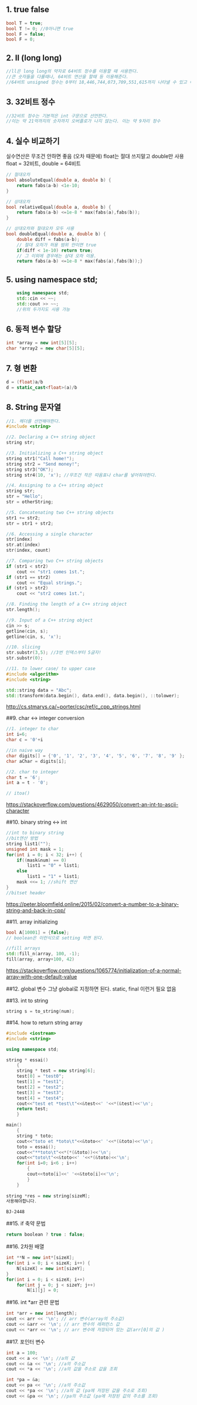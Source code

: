 ## 1. true false
```cpp
bool T = true;
bool T != 0; //0아니면 true
bool F = false;
bool F = 0;
```

## 2. ll (long long)
```cpp
//ll은 long long의 약자로 64비트 정수를 이용할 때 사용한다.
//큰 숫자들을 다룰때나, 64비트 연산을 할때 등 이용해준다.
//64비트 unsigned 정수는 0부터 18,446,744,073,709,551,615까지 나타낼 수 있고 이는 20자리 정수이다. 19자리까지는 완벽히 가능하다.
```
## 3. 32비트 정수
```cpp
//32비트 정수는 기본적은 int 구문으로 선언한다.
//이는 약 21억까지의 숫자까지 오버플로가 나지 않는다. 이는 약 9자리 정수
```
## 4. 실수 비교하기
실수연산은 무조건 안하면 좋음 (오차 때문에)
float는 절대 쓰지말고 double만 사용
float = 32비트, double = 64비트
```cpp
// 절대오차
bool absoluteEqual(double a, double b) {
	return fabs(a-b) <1e-10;
}

// 상대오차
bool relativeEqual(double a, double b) {
	return fabs(a-b) <=1e-8 * max(fabs(a),fabs(b));
}

// 상대오차와 절대오차 모두 사용
bool doubleEqual(double a, double b) {
	double diff = fabs(a-b);
    // 절대 오차가 허용 범위 안이면 true
    if(diff < 1e-10) return true;
    // 그 이외에 경우에는 상대 오차 이용.
	return fabs(a-b) <=1e-8 * max(fabs(a),fabs(b));}
```

## 5. using namespace std;
```cpp
	using namespace std;
    std::cin << ~~;
    std::cout >> ~~;
    //위의 두가지도 사용 가능
```

## 6. 동적 변수 할당
```cpp
int *array = new int[5][5];
char *array2 = new char[5][5];
```

## 7. 형 변환
```cpp
d = (float)a/b
d = static_cast<float>(a)/b
```

## 8. String 문자열
```cpp
//1. 헤더를 선언해야한다.
#include <string>

//2. Declaring a C++ string object
string str;

//3. Initializing a C++ string object
string str1("Call home!");
string str2 = "Send money!";
string str3("OK");
string str4(10, 'x'); //무조건 작은 따옴표나 char를 넣어줘야한다.

//4. Assigning to a C++ string object
string str;
str = "Hello";
str = otherString;

//5. Concatenating two C++ string objects
str1 += str2;
str = str1 + str2;

//6. Accessing a single character
str[index]
str.at(index)
str(index, count)

//7. Comparing two C++ string objects
if (str1 < str2)
	cout << "str1 comes 1st.";
if (str1 == str2)
	cout << "Equal strings.";
if (str1 > str2)
	cout << "str2 comes 1st.";

//8. Finding the length of a C++ string object
str.length();

//9. Input of a C++ string object
cin >> s;
getline(cin, s);
getline(cin, s, 'x');

//10. slicing
str.substr(3,5); //3번 인덱스부터 5글자!
str.substr(0);

//11. to lower case/ to upper case
#include <algorithm>
#include <string> 

std::string data = "Abc"; 
std::transform(data.begin(), data.end(), data.begin(), ::tolower);
```
http://cs.stmarys.ca/~porter/csc/ref/c_cpp_strings.html

##9. char <-> integer conversion
```cpp
//1. integer to char
int i=6;
char c = '0'+i

//in naive way
char digits[] = {'0', '1', '2', '3', '4', '5', '6', '7', '8', '9' };
char aChar = digits[i];

//2. char to integer
char t = '6';
int a = t - '0';

// itoa()
```

https://stackoverflow.com/questions/4629050/convert-an-int-to-ascii-character

##10. binary string <-> int
```cpp
//int to binary string
//bit연산 방법
string list1("");
unsigned int mask = 1;
for(int i = 0; i < 32; i++) {
    if((mask&num) == 0)
        list1 = "0" + list1;
    else
        list1 = "1" + list1;
    mask <<= 1; //shift 연산
}
//bitset header
```
https://peter.bloomfield.online/2015/02/convert-a-number-to-a-binary-string-and-back-in-cpp/

##11. array initializing
```cpp
bool A[10001] = {false};
// boolean은 이런식으로 setting 하면 된다.

//fill arrays
std::fill_n(array, 100, -1);
fill(array, array+100, 42)
```
https://stackoverflow.com/questions/1065774/initialization-of-a-normal-array-with-one-default-value

##12. global 변수
그냥 global로 지정하면 된다.
static, final 이런거 필요 없음

##13. int to string
```cpp
string s = to_string(num);
```

##14. how to return string array
```cpp
#include <iostream>
#include <string>

using namespace std;

string * essai()
    {
    string * test = new string[6];
    test[0] = "test0";
    test[1] = "test1";
    test[2] = "test2";
    test[3] = "test3";
    test[4] = "test4";
    cout<<"test et *test\t"<<&test<<' '<<*(&test)<<'\n';
    return test;
    }

main()
    {
    string * toto;
    cout<<"toto et *toto\t"<<&toto<<' '<<*(&toto)<<'\n';
    toto = essai();
    cout<<"**toto\t"<<*(*(&toto))<<'\n';
    cout<<"toto\t"<<&toto<<' '<<*(&toto)<<'\n';
    for(int i=0; i<6 ; i++)
        {
        cout<<toto[i]<<' '<<&toto[i]<<'\n';
        }
    }
    
string *res = new string[sizeM];
사용해야합니다.
```

`BJ-2448`

##15. if 축약 문법

```cpp
return boolean ? true : false;
```

##16. 2차원 배열
```cpp
int **N = new int*[sizeX];
for(int i = 0; i < sizeX; i++) {
	N[sizeX] = new int[sizeY];
}
for(int i = 0; i < sizeX; i++)
	for(int j = 0; j < sizeY; j++)
    	N[i][j] = 0;
```

##16. int *arr 관련 문법

```cpp
int *arr = new int[length];
cout << arr << '\n'; // arr 변수(array의 주소값)
cout << &arr << '\n'; // arr 변수의 레퍼런스 값
cout << *arr << '\n'; // arr 변수에 저장되어 있는 값(arr[0]의 값 )
```

##17. 포인터 변수

```cpp
int a = 100;
cout << a << '\n'; //a의 값
cout << &a << '\n'; //a의 주소값
cout << *a << '\n'; //a의 값을 주소로 값을 조회

int *pa = &a;
cout << pa << '\n'; //a의 주소값
cout << *pa << '\n'; //a의 값 (pa에 저장된 값을 주소로 조회)
cout << &pa << '\n'; //pa의 주소값 (pa에 저장된 값의 주소를 조회)


```
